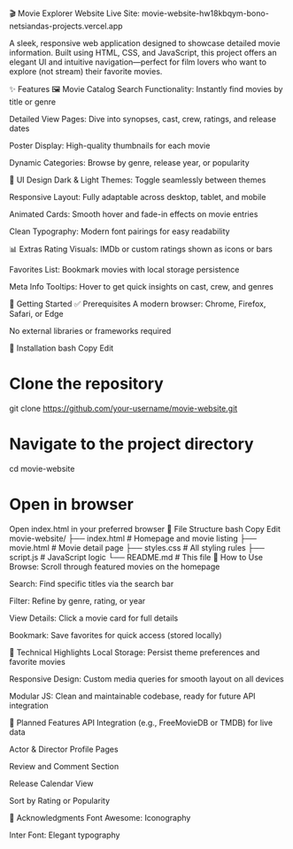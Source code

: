 🎬 Movie Explorer Website
Live Site: movie-website-hw18kbqym-bono-netsiandas-projects.vercel.app

A sleek, responsive web application designed to showcase detailed movie information. Built using HTML, CSS, and JavaScript, this project offers an elegant UI and intuitive navigation—perfect for film lovers who want to explore (not stream) their favorite movies.

✨ Features
🖼️ Movie Catalog
Search Functionality: Instantly find movies by title or genre

Detailed View Pages: Dive into synopses, cast, crew, ratings, and release dates

Poster Display: High-quality thumbnails for each movie

Dynamic Categories: Browse by genre, release year, or popularity

🌙 UI Design
Dark & Light Themes: Toggle seamlessly between themes

Responsive Layout: Fully adaptable across desktop, tablet, and mobile

Animated Cards: Smooth hover and fade-in effects on movie entries

Clean Typography: Modern font pairings for easy readability

📊 Extras
Rating Visuals: IMDb or custom ratings shown as icons or bars

Favorites List: Bookmark movies with local storage persistence

Meta Info Tooltips: Hover to get quick insights on cast, crew, and genres

🚀 Getting Started
✅ Prerequisites
A modern browser: Chrome, Firefox, Safari, or Edge

No external libraries or frameworks required

🔧 Installation
bash
Copy
Edit
# Clone the repository
git clone https://github.com/your-username/movie-website.git

# Navigate to the project directory
cd movie-website

# Open in browser
Open index.html in your preferred browser
📁 File Structure
bash
Copy
Edit
movie-website/
├── index.html           # Homepage and movie listing
├── movie.html           # Movie detail page
├── styles.css           # All styling rules
├── script.js            # JavaScript logic
└── README.md            # This file
🎯 How to Use
Browse: Scroll through featured movies on the homepage

Search: Find specific titles via the search bar

Filter: Refine by genre, rating, or year

View Details: Click a movie card for full details

Bookmark: Save favorites for quick access (stored locally)

🧪 Technical Highlights
Local Storage: Persist theme preferences and favorite movies

Responsive Design: Custom media queries for smooth layout on all devices

Modular JS: Clean and maintainable codebase, ready for future API integration

🔮 Planned Features
 API Integration (e.g., FreeMovieDB or TMDB) for live data

 Actor & Director Profile Pages

 Review and Comment Section

 Release Calendar View

 Sort by Rating or Popularity

🙌 Acknowledgments
Font Awesome: Iconography

Inter Font: Elegant typography
